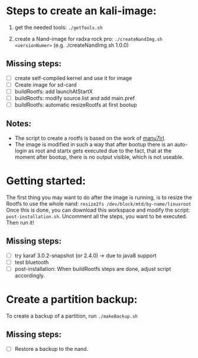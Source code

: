 Steps to create an kali-image:
==============================
1. get the needed tools: 
   `./getTools.sh`

2. create a Nand-image for radxa rock pro:
   `./createNandImg.sh <versionNumer>` (e.g. ./createNandImg.sh 1.0.0)

Missing steps:
--------------
- [ ] create self-compiled kernel and use it for image
- [ ] Create image for sd-card
- [ ] buildRootfs: add launchAtStartX 
- [ ] buildRootfs: modify source.list and add main.pref
- [ ] buildRootfs: automatic resizeRootfs at first bootup

Notes:
------
* The script to create a rootfs is based on the work of [manu7irl](https://github.com/manu7irl).
* The image is modified in such a way that after bootup there is an auto-login as root and startx gets executed due to the fact, that at the moment after bootup, there is no output visible, which is not useable.

Getting started:
================
The first thing you may want to do after the image is running, is to resize the Rootfs to use the whole nand:
`resize2fs /dev/block/mtd/by-name/linuxroot`
Once this is done, you can download this workspace and modify the script: `post-installation.sh`. Uncomment all the steps, you want to be executed. Then run it!

Missing steps:
--------------
- [ ] try karaf 3.0.2-snapshot (or 2.4.0) -> due to java8 support
- [ ] test bluetooth
- [ ] post-installation: When buildRootfs steps are done, adjust script accordingly.

Create a partition backup:
==========================
To create a backup of a partition, run `./makeBackup.sh`

Missing steps:
--------------
- [ ] Restore a backup to the nand.
